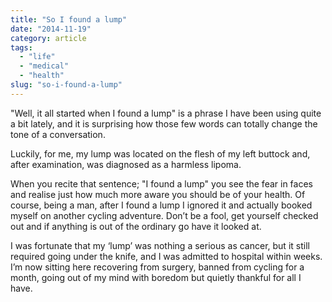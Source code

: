 ```yaml
---
title: "So I found a lump"
date: "2014-11-19"
category: article
tags:
  - "life"
  - "medical"
  - "health"
slug: "so-i-found-a-lump"
---
```


"Well, it all started when I found a lump" is a phrase I have been using quite a bit lately, and it is surprising how those few words can totally change the tone of a conversation.

Luckily, for me, my lump was located on the flesh of my left buttock and, after examination, was diagnosed as a harmless lipoma.

When you recite that sentence; "I found a lump" you see the fear in faces and realise just how much more aware you should be of your health. Of course, being a man, after I found a lump I ignored it and actually booked myself on another cycling adventure. Don’t be a fool, get yourself checked out and if anything is out of the ordinary go have it looked at.

I was fortunate that my ‘lump’ was nothing a serious as cancer, but it still required going under the knife, and I was admitted to hospital within weeks. I’m now sitting here recovering from surgery, banned from cycling for a month, going out of my mind with boredom but quietly thankful for all I have.
